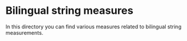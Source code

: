 # Bilingual string measures

In this directory you can find various measures related to bilingual string measurements.

